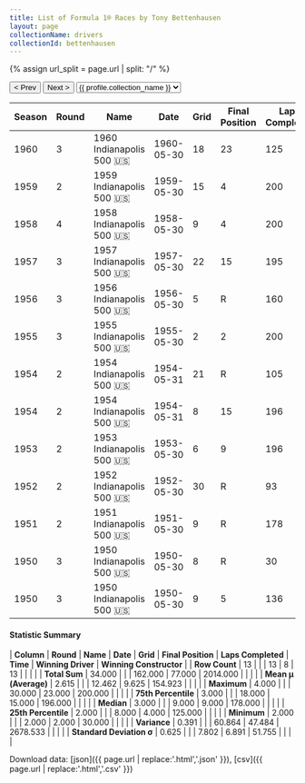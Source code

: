```yaml
---
title: List of Formula 1® Races by Tony Bettenhausen
layout: page
collectionName: drivers
collectionId: bettenhausen
---
```


{% assign url_split = page.url | split: "/" %}
<div id="collection-navigation">
<button onclick="selector.options[selector.selectedIndex-1].value && (window.location = selector.options[selector.selectedIndex-1].value);">&lt; Prev</button>
<button onclick="selector.options[selector.selectedIndex+1].value && (window.location = selector.options[selector.selectedIndex+1].value);">Next &gt;</button>
<select id="selector" onchange="this.options[this.selectedIndex].value && (window.location = this.options[this.selectedIndex].value);">
  {% for collectionId in site.data[page.collectionName].refs %}
    {% if collectionId == page.collectionId %}
      {% assign selected = "selected" %}
    {% else %}
      {% assign selected = "" %}
    {% endif %}
    {% assign profile = site.data[page.collectionName][collectionId].profile %}
    <option value="/f1/{{ page.collectionName }}/{{ collectionId }}/{{ url_split[4] }}" {{ selected }}>{{ profile.collection_name }}</option>
  {% endfor %}
</select>
</div>

| Season | Round | Name | Date | Grid | Final Position | Laps Completed | Time | Winning Driver | Winning Constructor |
|--|--|--|--|--|--|--|--|--|--|
| 1960 | 3 | 1960 Indianapolis 500 🇺🇸 | 1960-05-30 | 18 | 23 | 125 |   | Jim Rathmann 🇺🇸 | Watson 🇺🇸 |
| 1959 | 2 | 1959 Indianapolis 500 🇺🇸 | 1959-05-30 | 15 | 4 | 200 | +1:47.09 | Rodger Ward 🇺🇸 | Watson 🇺🇸 |
| 1958 | 4 | 1958 Indianapolis 500 🇺🇸 | 1958-05-30 | 9 | 4 | 200 | +1:34.81 | Jimmy Bryan 🇺🇸 | Epperly 🇺🇸 |
| 1957 | 3 | 1957 Indianapolis 500 🇺🇸 | 1957-05-30 | 22 | 15 | 195 |   | Sam Hanks 🇺🇸 | Epperly 🇺🇸 |
| 1956 | 3 | 1956 Indianapolis 500 🇺🇸 | 1956-05-30 | 5 | R | 160 |   | Pat Flaherty 🇺🇸 | Watson 🇺🇸 |
| 1955 | 3 | 1955 Indianapolis 500 🇺🇸 | 1955-05-30 | 2 | 2 | 200 | +2:43.56 | Bob Sweikert 🇺🇸 | Kurtis Kraft 🇺🇸 |
| 1954 | 2 | 1954 Indianapolis 500 🇺🇸 | 1954-05-31 | 21 | R | 105 |   | Bill Vukovich 🇺🇸 | Kurtis Kraft 🇺🇸 |
| 1954 | 2 | 1954 Indianapolis 500 🇺🇸 | 1954-05-31 | 8 | 15 | 196 |   | Bill Vukovich 🇺🇸 | Kurtis Kraft 🇺🇸 |
| 1953 | 2 | 1953 Indianapolis 500 🇺🇸 | 1953-05-30 | 6 | 9 | 196 |   | Bill Vukovich 🇺🇸 | Kurtis Kraft 🇺🇸 |
| 1952 | 2 | 1952 Indianapolis 500 🇺🇸 | 1952-05-30 | 30 | R | 93 |   | Troy Ruttman 🇺🇸 | Kuzma 🇺🇸 |
| 1951 | 2 | 1951 Indianapolis 500 🇺🇸 | 1951-05-30 | 9 | R | 178 |   | Lee Wallard 🇺🇸 | Kurtis Kraft 🇺🇸 |
| 1950 | 3 | 1950 Indianapolis 500 🇺🇸 | 1950-05-30 | 8 | R | 30 |   | Johnnie Parsons 🇺🇸 | Kurtis Kraft 🇺🇸 |
| 1950 | 3 | 1950 Indianapolis 500 🇺🇸 | 1950-05-30 | 9 | 5 | 136 |   | Johnnie Parsons 🇺🇸 | Kurtis Kraft 🇺🇸 |

#### Statistic Summary

| **Column** | **Round** | **Name** | **Date** | **Grid** | **Final Position** | **Laps Completed** | **Time** | **Winning Driver** | **Winning Constructor** |
| **Row Count** | 13 |  |  | 13 | 8 | 13 |  |  |  |
| **Total Sum** | 34.000 |  |  | 162.000 | 77.000 | 2014.000 |  |  |  |
| **Mean μ (Average)** | 2.615 |  |  | 12.462 | 9.625 | 154.923 |  |  |  |
| **Maximum** | 4.000 |  |  | 30.000 | 23.000 | 200.000 |  |  |  |
| **75th Percentile** | 3.000 |  |  | 18.000 | 15.000 | 196.000 |  |  |  |
| **Median** | 3.000 |  |  | 9.000 | 9.000 | 178.000 |  |  |  |
| **25th Percentile** | 2.000 |  |  | 8.000 | 4.000 | 125.000 |  |  |  |
| **Minimum** | 2.000 |  |  | 2.000 | 2.000 | 30.000 |  |  |  |
| **Variance** | 0.391 |  |  | 60.864 | 47.484 | 2678.533 |  |  |  |
| **Standard Deviation σ** | 0.625 |  |  | 7.802 | 6.891 | 51.755 |  |  |  |

Download data: [json]({{ page.url | replace:'.html','.json' }}), [csv]({{ page.url | replace:'.html','.csv' }})
